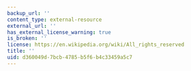 ```yaml
---
backup_url: ''
content_type: external-resource
external_url: ''
has_external_license_warning: true
is_broken: ''
license: https://en.wikipedia.org/wiki/All_rights_reserved
title: ''
uid: d360049d-7bcb-4785-b5f6-b4c33459a5c7
---
```

